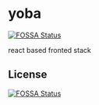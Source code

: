 # yoba
[![FOSSA Status](https://app.fossa.io/api/projects/git%2Bgithub.com%2Frqrqrqrq%2Fyoba.svg?type=shield)](https://app.fossa.io/projects/git%2Bgithub.com%2Frqrqrqrq%2Fyoba?ref=badge_shield)

react based fronted stack


## License
[![FOSSA Status](https://app.fossa.io/api/projects/git%2Bgithub.com%2Frqrqrqrq%2Fyoba.svg?type=large)](https://app.fossa.io/projects/git%2Bgithub.com%2Frqrqrqrq%2Fyoba?ref=badge_large)